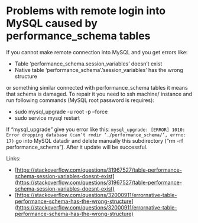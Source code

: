 # Problems with remote login into MySQL caused by performance_schema tables


If you cannot make remote connection into MySQL and you get errors like:

* Table ‘performance_schema.session_variables’ doesn’t exist
* Native table ‘performance_schema’.’session_variables’ has the wrong structure

or something similar connected with performance_schema tables it means that schema is damaged. To repair it you need to ssh machine/ instance and run following commands (MySQL root password is requires):

* sudo mysql_upgrade -u root -p –force
* sudo service mysql restart

If “mysql_upgrade” give you error like this:
`mysql_upgrade: [ERROR] 1010: Error dropping database (can’t rmdir ‘./performance_schema/’, errno: 17)` go into MySQL datadir and delete manually this subdirectory (“rm -rf performance_schema”). After it update will be successful.

Links:

* [https://stackoverflow.com/questions/31967527/table-performance-schema-session-variables-doesnt-exist](https://stackoverflow.com/questions/31967527/table-performance-schema-session-variables-doesnt-exist)
* [https://stackoverflow.com/questions/32000911/errornative-table-performance-schema-has-the-wrong-structure](https://stackoverflow.com/questions/32000911/errornative-table-performance-schema-has-the-wrong-structure)
